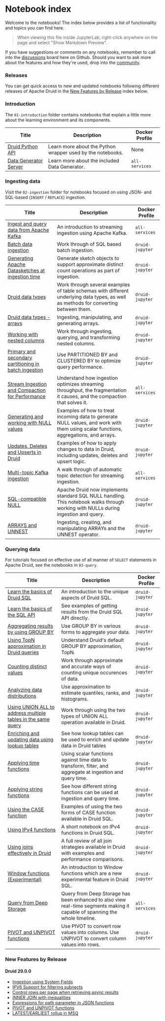 # Notebook index

Welcome to the notebooks! The index below provides a list of functionality and topics you can find here.

> When viewing this file inside JupyterLab, right-click anywhere on the page and select "Show Markdown Preview".

If you have suggestions or comments on any notebooks, remember to call into the [discussions](https://github.com/implydata/learn-druid/discussions) board here on Github. Should you want to ask more about the features and how they're used, drop into the [community](https://druid.apache.org/community).

### Releases

You can get quick access to new and updated notebooks following different releases of Apache Druid in the [New Features by Release](#features_by_release) index below.

### Introduction

The `01-introduction` folder contains notebooks that explain a little more about the learning environment and its components.

|Title|Description|Docker Profile|
|---|---|---|
|[Druid Python API](./01-introduction/01-druidapi-package-intro.ipynb)|Learn more about the Python wrapper used by the notebooks.|None|
|[Data Generator Server](./01-introduction/02-datagen-intro.ipynb)|Learn more about the included Data Generator.|`all-services`|

### Ingesting data

Visit the `02-ingestion` folder for notebooks focused on using JSON- and SQL-based (`INSERT` / `REPLACE`) ingestion.

|Title|Description|Docker Profile|
|---|---|---|
|[Ingest and query data from Apache Kafka](./02-ingestion/01-streaming-from-kafka.ipynb)|An introduction to streaming ingestion using Apache Kafka.|`all-services`|
|[Batch data ingestion](./02-ingestion/02-batch-ingestion.ipynb)|Work through of SQL based batch ingestion.|`druid-jupyter`|
|[Generating Apache Datasketches at ingestion time](./02-ingestion/03-generating-sketches.ipynb)|Generate sketch objects to support approximate distinct count operations as part of ingestion.|`druid-jupyter`|
|[Druid data types](./02-ingestion/04-table-datatypes.ipynb)|Work through several examples of table schemas with different underlying data types, as well as methods for converting between them.|`druid-jupyter`|
|[Druid data types - arrays](./02-ingestion/08-table-datatypes-arrays.ipynb)|Ingesting, manipulating, and generating arrays.|`druid-jupyter`|
|[Working with nested columns](./02-ingestion/05-working-with-nested-columns.ipynb)|Work through ingesting, querying, and transforming nested columns.|`druid-jupyter`|
|[Primary and secondary partitioning in batch ingestion](./02-ingestion/06-partitioning-data.ipynb)|Use PARTITIONED BY and CLUSTERED BY to optimize query performance.|`druid-jupyter`|
|[Stream Ingestion and Compaction for Performance](./02-ingestion/07-partitioning-while-streaming.ipynb)|Understand how ingestion optimizes streaming throughput, the fragmentation it causes, and the compaction that solves it.|`all-services`|
|[Generating and working with NULL values](./02-ingestion/09-generating-and-working-with-nulls.ipynb)|Examples of how to treat incoming data to generate NULL values, and work with them using scalar functions, aggregations, and arrays.|`druid-jupyter`|
|[Updates, Deletes and Upserts in Druid](./02-ingestion/10-updating-data.ipynb)|Examples of how to apply changes to data in Druid, including updates, deletes and upsert logic.|`druid-jupyter`|
|[Multi-topic Kafka ingestion](./02-ingestion/11-stream-from-multiple-topics.ipynb)|A walk through of automatic topic detection for streaming ingestion.|`all-services`|
|[SQL-compatible NULL](./02-ingestion/09-generating-and-working-with-nulls.ipynb)|Apache Druid now implements standard SQL NULL handling. This notebook walks through working with NULLs during ingestion and query.|`druid-jupyter`|
|[ARRAYS and UNNEST](./02-ingestion/08-table-datatypes-arrays.ipynb)|Ingesting, creating, and manipulating ARRAYs and the UNNEST operator.|`druid-jupyter`|


### Querying data

For tutorials focused on effective use of all manner of `SELECT` statements in Apache Druid, see the notebooks in `03-query`.

|Title|Description|Docker Profile|
|---|---|---|
|[Learn the basics of Druid SQL](./03-query/00-using-sql-with-druidapi.ipynb)|An introduction to the unique aspects of Druid SQL.|`druid-jupyter`|
|[Learn the basics of the SQL API](./03-query/12-query-api.ipynb)|See examples of getting results from the Druid SQL API directly.|`druid-jupyter`|
|[Aggregating results by using GROUP BY](./03-query/01-groupby.ipynb)|Use GROUP BY in various forms to aggregate your data.|`druid-jupyter`|
|[Using TopN approximation in Druid queries](./03-query/02-approx-ranking.ipynb)|Understand Druid's default GROUP BY approximation, TopN.|`druid-jupyter`|
|[Counting distinct values](./03-query/03-approx-count-distinct.ipynb)|Work through approximate and accurate ways of counting unique occurences of data.|`druid-jupyter`|
|[Analyzing data distributions](./03-query/04-approx-distribution.ipynb)|Use approximation to estimate quantiles, ranks, and histograms.|`druid-jupyter`|
|[Using UNION ALL to address multiple tables in the same query](./03-query/05-union-operations.ipynb)|Work through using the two types of UNION ALL operation available in Druid.|`druid-jupyter`|
|[Enriching and updating data using lookup tables](./03-query/06-lookup-tables.ipynb)|See how lookup tables can be used to enrich and update data in Druid tables|`druid-jupyter`|
|[Applying time functions](./03-query/07-functions-datetime.ipynb)|Using scalar functions against time data to transform, filter, and aggregate at ingestion and query time.|`druid-jupyter`|
|[Applying string functions](./03-query/08-functions-strings.ipynb)|See how different string functions can be used at ingestion and query time.|`druid-jupyter`|
|[Using the CASE function](./03-query/09-functions-case.ipynb)|Examples of using the two forms of CASE function available in Druid SQL.|`druid-jupyter`|
|[Using IPv4 functions](./03-query/10-functions-ip.ipynb)|A short notebook on IPv4 functions in Druid SQL.|`druid-jupyter`|
|[Using joins effectively in Druid](./03-query/11-joins.ipynb)|A full review of all join strategies available in Druid with examples and performance comparisons.|`druid-jupyter`|
|[Window functions (Experimental)](./03-query/13-query-functions-window.ipynb)|An introduction to Window functions which are a new experimental feature in Druid SQL.|`druid-jupyter`|
|[Query from Deep Storage](./03-query/14-full-timeline-queries.ipynb)|Query from Deep Storage has been enhanced to also view real-time segments making it capable of spanning the whole timeline.|`all-services`| 
|[PIVOT and UNPIVOT functions](./03-query/15-pivot-unpivot.ipynb)|Use PIVOT to convert row values into columns. Use UNPIVOT to convert column values into rows.|`druid-jupyter`| 



### New Features by Release
<a id='features_by_release'></a>
#### Druid 29.0.0 
* [Ingestion using System Fields](./02-ingestion/02-batch-ingestion.ipynb#system_fields)
* [IPV6 Support for filtering subnects](./03-query/10-functions-ip.ipynb#ipv6_match)
* [Control rows per page when retrieving async results](./03-query/14-sync-async-queries.ipynb#async_rows_per_page)
* [INNER JOIN with inequalities](./03-query/11-joins.ipynb#join_with_inequality)
* [Expressions for path parameter in JSON functions](./02-ingestion/05-working-with-nested-columns.ipynb#expression_for_path)
* [PIVOT and UNPIVOT functions](./03-query/15-pivot-unpivot.ipynb)
* [LATEST/EARLIEST rollup in MSQ](./03-query/01-groupby.ipynb#groupby)

